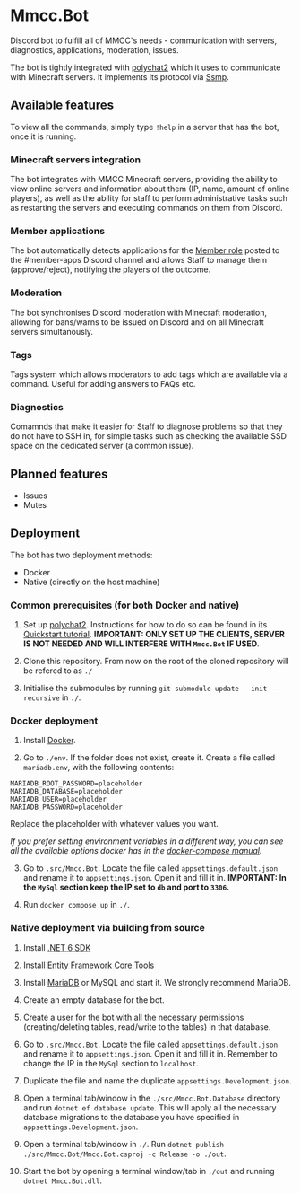# Mmcc.Bot
Discord bot to fulfill all of MMCC's needs - communication with servers, diagnostics, applications, moderation, issues.

The bot is tightly integrated with [polychat2](https://github.com/ModdedMinecraftClub/polychat2) which it uses to communicate with Minecraft servers. It implements its protocol via [Ssmp](https://github.com/john01dav/ssmp).

## Available features

To view all the commands, simply type `!help` in a server that has the bot, once it is running.

### Minecraft servers integration

The bot integrates with MMCC Minecraft servers, providing the ability to view online servers and information about them (IP, name, amount of online players), as well as the ability for staff to perform administrative tasks such as restarting the servers and executing commands on them from Discord.

### Member applications

The bot automatically detects applications for the [Member role](https://wiki.moddedminecraft.club/index.php?title=How_to_earn_the_Member_rank) posted to the #member-apps Discord channel and allows Staff to manage them (approve/reject), notifying the players of the outcome.

### Moderation

The bot synchronises Discord moderation with Minecraft moderation, allowing for bans/warns to be issued on Discord and on all Minecraft servers simultanously.

### Tags

Tags system which allows moderators to add tags which are available via a command. Useful for adding answers to FAQs etc.

### Diagnostics

Comamnds that make it easier for Staff to diagnose problems so that they do not have to SSH in, for simple tasks such as checking the available SSD space on the dedicated server (a common issue).

## Planned features

- Issues
- Mutes

## Deployment

The bot has two deployment methods:
- Docker
- Native (directly on the host machine)

### Common prerequisites (for both Docker and native)

1. Set up [polychat2](https://github.com/ModdedMinecraftClub/polychat2). Instructions for how to do so can be found in its [Quickstart tutorial](https://github.com/ModdedMinecraftClub/polychat2/blob/master/README.md#quickstart). **IMPORTANT: ONLY SET UP THE CLIENTS, SERVER IS NOT NEEDED AND WILL INTERFERE WITH `Mmcc.Bot` IF USED**.

2. Clone this repository. From now on the root of the cloned repository will be refered to as `./`

3. Initialise the submodules by running `git submodule update --init --recursive` in `./`.

### Docker deployment

1. Install [Docker](https://www.docker.com/).

2. Go to `./env`. If the folder does not exist, create it. Create a file called `mariadb.env`, with the following contents:
```env
MARIADB_ROOT_PASSWORD=placeholder
MARIADB_DATABASE=placeholder
MARIADB_USER=placeholder
MARIADB_PASSWORD=placeholder
```
Replace the placeholder with whatever values you want.

*If you prefer setting environment variables in a different way, you can see all the available options docker has in the [docker-compose manual](https://docs.docker.com/compose/).*

3. Go to `.src/Mmcc.Bot`. Locate the file called `appsettings.default.json` and rename it to `appsettings.json`. Open it and fill it in. **IMPORTANT: In the `MySql` section keep the IP set to `db` and port to `3306`.**

4. Run `docker compose up` in `./`.


### Native deployment via building from source

1. Install [.NET 6 SDK](https://dotnet.microsoft.com/en-us/download)

2. Install [Entity Framework Core Tools](https://docs.microsoft.com/en-us/ef/core/cli/dotnet#installing-the-tools)

3. Install [MariaDB](https://mariadb.com/kb/en/getting-installing-and-upgrading-mariadb/) or MySQL and start it. We strongly recommend MariaDB.

4. Create an empty database for the bot.

5. Create a user for the bot with all the necessary permissions (creating/deleting tables, read/write to the tables) in that database.

6. Go to `.src/Mmcc.Bot`. Locate the file called `appsettings.default.json` and rename it to `appsettings.json`. Open it and fill it in. Remember to change the IP in the `MySql` section to `localhost`.

7. Duplicate the file and name the duplicate `appsettings.Development.json`.

8. Open a terminal tab/window in the `./src/Mmcc.Bot.Database` directory and run `dotnet ef database update`. This will apply all the necessary database migrations to the database you have specified in `appsettings.Development.json`.

9. Open a terminal tab/window in `./`. Run `dotnet publish ./src/Mmcc.Bot/Mmcc.Bot.csproj -c Release -o ./out`.

10. Start the bot by opening a terminal window/tab in `./out` and running `dotnet Mmcc.Bot.dll`.
